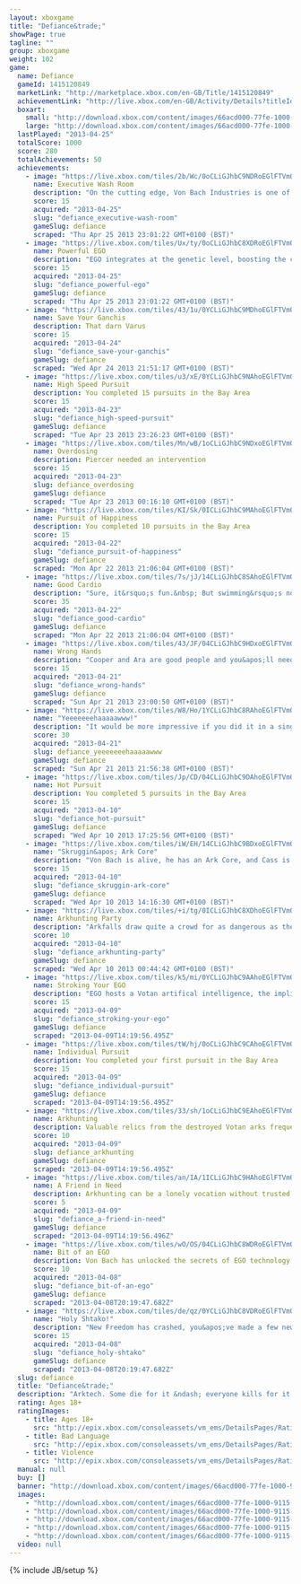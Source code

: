```yaml
---
layout: xboxgame
title: "Defiance&trade;"
showPage: true
tagline: ""
group: xboxgame
weight: 102
game: 
  name: Defiance
  gameId: 1415120849
  marketLink: "http://marketplace.xbox.com/en-GB/Title/1415120849"
  achievementLink: "http://live.xbox.com/en-GB/Activity/Details?titleId=1415120849"
  boxart: 
    small: "http://download.xbox.com/content/images/66acd000-77fe-1000-9115-d802545907d1/1033/boxartsm.jpg"
    large: "http://download.xbox.com/content/images/66acd000-77fe-1000-9115-d802545907d1/1033/boxartlg.jpg"
  lastPlayed: "2013-04-25"
  totalScore: 1000
  score: 280
  totalAchievements: 50
  achievements: 
    - image: "https://live.xbox.com/tiles/2b/Wc/0oCLiGJhbC9NDRoEGlFTVmQxL2FjaC8wLzc5AAAAAOfn5-2ztcU=.jpg"
      name: Executive Wash Room
      description: "On the cutting edge, Von Bach Industries is one of the few corporations with truly global reach"
      score: 15
      acquired: "2013-04-25"
      slug: "defiance_executive-wash-room"
      gameSlug: defiance
      scraped: "Thu Apr 25 2013 23:01:22 GMT+0100 (BST)"
    - image: "https://live.xbox.com/tiles/Ux/ty/0oCLiGJhbC8XDRoEGlFTVmQxL2FjaC8wLzdjAAAAAOfn5-1dG08=.jpg"
      name: Powerful EGO
      description: "EGO integrates at the genetic level, boosting the capabilities of the host beyond natural limits"
      score: 15
      acquired: "2013-04-25"
      slug: "defiance_powerful-ego"
      gameSlug: defiance
      scraped: "Thu Apr 25 2013 23:01:22 GMT+0100 (BST)"
    - image: "https://live.xbox.com/tiles/43/1u/0YCLiGJhbC9MDhoEGlFTVmQxL2FjaC8wLzQ4AAAAAOfn5-5Bff8=.jpg"
      name: Save Your Ganchis
      description: That darn Varus
      score: 15
      acquired: "2013-04-24"
      slug: "defiance_save-your-ganchis"
      gameSlug: defiance
      scraped: "Wed Apr 24 2013 21:51:17 GMT+0100 (BST)"
    - image: "https://live.xbox.com/tiles/u3/xE/0YCLiGJhbC9NAhoEGlFTVmQxL2FjaC8wLzg5AAAAAOfn5-5rfKc=.jpg"
      name: High Speed Pursuit
      description: You completed 15 pursuits in the Bay Area
      score: 15
      acquired: "2013-04-23"
      slug: "defiance_high-speed-pursuit"
      gameSlug: defiance
      scraped: "Tue Apr 23 2013 23:26:23 GMT+0100 (BST)"
    - image: "https://live.xbox.com/tiles/Mn/wB/1oCLiGJhbC9NDxoEGlFTVmQxL2FjaC8wLzU5AAAAAOfn5-kufC4=.jpg"
      name: Overdosing
      description: Piercer needed an intervention
      score: 15
      acquired: "2013-04-23"
      slug: defiance_overdosing
      gameSlug: defiance
      scraped: "Tue Apr 23 2013 00:16:10 GMT+0100 (BST)"
    - image: "https://live.xbox.com/tiles/KI/Sk/0ICLiGJhbC9MAhoEGlFTVmQxL2FjaC8wLzg4AAAAAOfn5-+LhDQ=.jpg"
      name: Pursuit of Happiness
      description: You completed 10 pursuits in the Bay Area
      score: 15
      acquired: "2013-04-22"
      slug: "defiance_pursuit-of-happiness"
      gameSlug: defiance
      scraped: "Mon Apr 22 2013 21:06:04 GMT+0100 (BST)"
    - image: "https://live.xbox.com/tiles/7s/jJ/14CLiGJhbC8SAhoEGlFTVmQxL2FjaC8wLzhmAAAAAOfn5-jmyPI=.jpg"
      name: Good Cardio
      description: "Sure, it&rsquo;s fun.&nbsp; But swimming&rsquo;s not the most effective means of travel&hellip;"
      score: 35
      acquired: "2013-04-22"
      slug: "defiance_good-cardio"
      gameSlug: defiance
      scraped: "Mon Apr 22 2013 21:06:04 GMT+0100 (BST)"
    - image: "https://live.xbox.com/tiles/43/JF/04CLiGJhbC9HDxoEGlFTVmQxL2FjaC8wLzUzAAAAAOfn5-xqcv8=.jpg"
      name: Wrong Hands
      description: "Cooper and Ara are good people and you&apos;ll need them now that Dark Matter has the Matrix"
      score: 15
      acquired: "2013-04-21"
      slug: "defiance_wrong-hands"
      gameSlug: defiance
      scraped: "Sun Apr 21 2013 23:00:50 GMT+0100 (BST)"
    - image: "https://live.xbox.com/tiles/W8/Ho/1YCLiGJhbC8RAhoEGlFTVmQxL2FjaC8wLzhlAAAAAOfn5-rHwUc=.jpg"
      name: "Yeeeeeeehaaaaawww!"
      description: "It would be more impressive if you did it in a single jump&hellip;"
      score: 30
      acquired: "2013-04-21"
      slug: defiance_yeeeeeeehaaaaawww
      gameSlug: defiance
      scraped: "Sun Apr 21 2013 21:56:38 GMT+0100 (BST)"
    - image: "https://live.xbox.com/tiles/Jp/CD/04CLiGJhbC9DAhoEGlFTVmQxL2FjaC8wLzg3AAAAAOfn5-yskDo=.jpg"
      name: Hot Pursuit
      description: You completed 5 pursuits in the Bay Area
      score: 15
      acquired: "2013-04-10"
      slug: "defiance_hot-pursuit"
      gameSlug: defiance
      scraped: "Wed Apr 10 2013 17:25:56 GMT+0100 (BST)"
    - image: "https://live.xbox.com/tiles/iW/EH/14CLiGJhbC9BDxoEGlFTVmQxL2FjaC8wLzU1AAAAAOfn5-goYZU=.jpg"
      name: "Skruggin&apos; Ark Core"
      description: "Von Bach is alive, he has an Ark Core, and Cass is not happy about it"
      score: 15
      acquired: "2013-04-10"
      slug: "defiance_skruggin-ark-core"
      gameSlug: defiance
      scraped: "Wed Apr 10 2013 14:16:30 GMT+0100 (BST)"
    - image: "https://live.xbox.com/tiles/+i/tg/0ICLiGJhbC8XDhoEGlFTVmQxL2FjaC8wLzRjAAAAAOfn5-9PK+Y=.jpg"
      name: Arkhunting Party
      description: "Arkfalls draw quite a crowd for as dangerous as they are;  Risk vs. reward, or so they say"
      score: 10
      acquired: "2013-04-10"
      slug: "defiance_arkhunting-party"
      gameSlug: defiance
      scraped: "Wed Apr 10 2013 00:44:42 GMT+0100 (BST)"
    - image: "https://live.xbox.com/tiles/k5/mi/0YCLiGJhbC9AAhoEGlFTVmQxL2FjaC8wLzg0AAAAAOfn5-6NmY8=.jpg"
      name: Stroking Your EGO
      description: "EGO hosts a Votan artifical intelligence, the implications of which are not fully understood"
      score: 15
      acquired: "2013-04-09"
      slug: "defiance_stroking-your-ego"
      gameSlug: defiance
      scraped: "2013-04-09T14:19:56.495Z"
    - image: "https://live.xbox.com/tiles/tW/hj/0oCLiGJhbC9CAhoEGlFTVmQxL2FjaC8wLzg2AAAAAOfn5-1MaKk=.jpg"
      name: Individual Pursuit
      description: You completed your first pursuit in the Bay Area
      score: 15
      acquired: "2013-04-09"
      slug: "defiance_individual-pursuit"
      gameSlug: defiance
      scraped: "2013-04-09T14:19:56.495Z"
    - image: "https://live.xbox.com/tiles/33/sh/1oCLiGJhbC9EAhoEGlFTVmQxL2FjaC8wLzgwAAAAAOfn5-kOe8M=.jpg"
      name: Arkhunting
      description: Valuable relics from the destroyed Votan arks frequently and dangerously rain from the sky
      score: 10
      acquired: "2013-04-09"
      slug: defiance_arkhunting
      gameSlug: defiance
      scraped: "2013-04-09T14:19:56.495Z"
    - image: "https://live.xbox.com/tiles/an/IA/1ICLiGJhbC9HAhoEGlFTVmQxL2FjaC8wLzgzAAAAAOfn5-svcnY=.jpg"
      name: A Friend in Need
      description: Arkhunting can be a lonely vocation without trusted friends
      score: 5
      acquired: "2013-04-09"
      slug: "defiance_a-friend-in-need"
      gameSlug: defiance
      scraped: "2013-04-09T14:19:56.496Z"
    - image: "https://live.xbox.com/tiles/wO/OS/04CLiGJhbC8WDRoEGlFTVmQxL2FjaC8wLzdiAAAAAOfn5-y949w=.jpg"
      name: Bit of an EGO
      description: Von Bach has unlocked the secrets of EGO technology for commercial use; You are proof
      score: 10
      acquired: "2013-04-08"
      slug: "defiance_bit-of-an-ego"
      gameSlug: defiance
      scraped: "2013-04-08T20:19:47.682Z"
    - image: "https://live.xbox.com/tiles/de/qz/0YCLiGJhbC8VDRoEGlFTVmQxL2FjaC8wLzdhAAAAAOfn5-6c6mk=.jpg"
      name: "Holy Shtako!"
      description: "New Freedom has crashed, you&apos;ve made a few new friends and one of them lives inside your head"
      score: 15
      acquired: "2013-04-08"
      slug: "defiance_holy-shtako"
      gameSlug: defiance
      scraped: "2013-04-08T20:19:47.682Z"
  slug: defiance
  title: "Defiance&trade;"
  description: "Arktech. Some die for it &ndash; everyone kills for it. Join a futuristic online open-world shooter where thousands of players scour a transformed Earth competing for alien technology. Hunt alone or with others as you improve your skills and level up unlocking powerful weapons that will help you survive the massive battles that await."
  rating: Ages 18+
  ratingImages: 
    - title: Ages 18+
      src: "http://epix.xbox.com/consoleassets/vm_ems/DetailsPages/RatingSystemID/14/default/Values/14005.png"
    - title: Bad Language
      src: "http://epix.xbox.com/consoleassets/vm_ems/DetailsPages/RatingSystemID/14/default/Descriptors/14000.png"
    - title: Violence
      src: "http://epix.xbox.com/consoleassets/vm_ems/DetailsPages/RatingSystemID/14/default/Descriptors/14005.png"
  manual: null
  buy: []
  banner: "http://download.xbox.com/content/images/66acd000-77fe-1000-9115-d802545907d1/1033/banner.png"
  images: 
    - "http://download.xbox.com/content/images/66acd000-77fe-1000-9115-d802545907d1/1033/screenlg1.jpg"
    - "http://download.xbox.com/content/images/66acd000-77fe-1000-9115-d802545907d1/1033/screenlg2.jpg"
    - "http://download.xbox.com/content/images/66acd000-77fe-1000-9115-d802545907d1/1033/screenlg3.jpg"
    - "http://download.xbox.com/content/images/66acd000-77fe-1000-9115-d802545907d1/1033/screenlg4.jpg"
    - "http://download.xbox.com/content/images/66acd000-77fe-1000-9115-d802545907d1/1033/screenlg5.jpg"
  video: null
---
```

{% include JB/setup %}